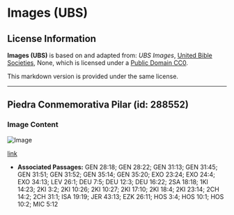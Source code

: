 # Images (UBS)

## License Information

**Images (UBS)** is based on and adapted from: _UBS Images_, [United Bible Societies](https://unitedbiblesocieties.org/), None, which is licensed under a [Public Domain CC0](https://creativecommons.org/public-domain/cc0/).

This markdown version is provided under the same license.



--------------------------------

## Piedra Conmemorativa Pilar (id: 288552)

### Image Content

![Image](https://cdn.aquifer.bible/aquifer-content/resources/Media/WEB-0465_pillar_memorial_stone.jpg)

[link](https://cdn.aquifer.bible/aquifer-content/resources/Media/WEB-0465_pillar_memorial_stone.jpg)

* **Associated Passages:** GEN 28:18; GEN 28:22; GEN 31:13; GEN 31:45; GEN 31:51; GEN 31:52; GEN 35:14; GEN 35:20; EXO 23:24; EXO 24:4; EXO 34:13; LEV 26:1; DEU 7:5; DEU 12:3; DEU 16:22; 2SA 18:18; 1KI 14:23; 2KI 3:2; 2KI 10:26; 2KI 10:27; 2KI 17:10; 2KI 18:4; 2KI 23:14; 2CH 14:2; 2CH 31:1; ISA 19:19; JER 43:13; EZK 26:11; HOS 3:4; HOS 10:1; HOS 10:2; MIC 5:12

